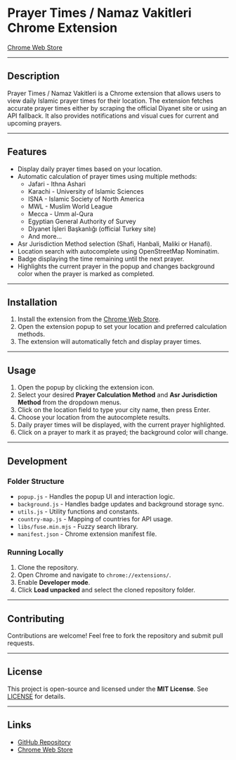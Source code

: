 # Prayer Times / Namaz Vakitleri Chrome Extension

[Chrome Web Store](https://chromewebstore.google.com/detail/prayer-times-namaz-vakitl/oimnhapeodnoooifimgnjcbnjoedbiln)

---

## Description

Prayer Times / Namaz Vakitleri is a Chrome extension that allows users to view daily Islamic prayer times for their location. The extension fetches accurate prayer times either by scraping the official Diyanet site or using an API fallback. It also provides notifications and visual cues for current and upcoming prayers.

---

## Features

* Display daily prayer times based on your location.
* Automatic calculation of prayer times using multiple methods:
  * Jafari - Ithna Ashari
  * Karachi - University of Islamic Sciences
  * ISNA - Islamic Society of North America
  * MWL - Muslim World League
  * Mecca - Umm al-Qura
  * Egyptian General Authority of Survey
  * Diyanet İşleri Başkanlığı (official Turkey site)
  * And more...
* Asr Jurisdiction Method selection (Shafi, Hanbali, Maliki or Hanafi).
* Location search with autocomplete using OpenStreetMap Nominatim.
* Badge displaying the time remaining until the next prayer.
* Highlights the current prayer in the popup and changes background color when the prayer is marked as completed.

---

## Installation

1. Install the extension from the [Chrome Web Store](https://chromewebstore.google.com/detail/prayer-times-namaz-vakitl/oimnhapeodnoooifimgnjcbnjoedbiln).
2. Open the extension popup to set your location and preferred calculation methods.
3. The extension will automatically fetch and display prayer times.

---

## Usage

1. Open the popup by clicking the extension icon.
2. Select your desired **Prayer Calculation Method** and **Asr Jurisdiction Method** from the dropdown menus.
3. Click on the location field to type your city name, then press Enter.
4. Choose your location from the autocomplete results.
5. Daily prayer times will be displayed, with the current prayer highlighted.
6. Click on a prayer to mark it as prayed; the background color will change.

---

## Development

### Folder Structure

* `popup.js` - Handles the popup UI and interaction logic.
* `background.js` - Handles badge updates and background storage sync.
* `utils.js` - Utility functions and constants.
* `country-map.js` - Mapping of countries for API usage.
* `libs/fuse.min.mjs` - Fuzzy search library.
* `manifest.json` - Chrome extension manifest file.

### Running Locally

1. Clone the repository.
2. Open Chrome and navigate to `chrome://extensions/`.
3. Enable **Developer mode**.
4. Click **Load unpacked** and select the cloned repository folder.

---

## Contributing

Contributions are welcome! Feel free to fork the repository and submit pull requests.

---

## License

This project is open-source and licensed under the **MIT License**. See [LICENSE](LICENSE) for details.

---

## Links

* [GitHub Repository](https://github.com/9iiota/prayer-times-namaz-vakitleri-extension)
* [Chrome Web Store](https://chromewebstore.google.com/detail/prayer-times-namaz-vakitl/oimnhapeodnoooifimgnjcbnjoedbiln)
